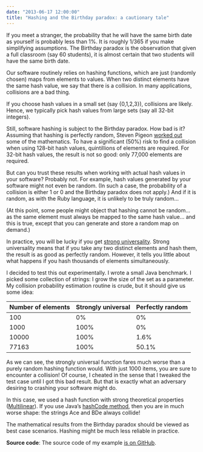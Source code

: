 ```yaml
---
date: "2013-06-17 12:00:00"
title: "Hashing and the Birthday paradox: a cautionary tale"
---
```




If you meet a stranger, the probability that he will have the same birth date as yourself is probably less than 1%. It is roughly 1/365 if you make simplifying assumptions. The Birthday paradox is the observation that given a full classroom (say 60 students), it is almost certain that two students will have the same birth date.

Our software routinely relies on hashing functions, which are just (randomly chosen) maps from elements to values. When two distinct elements have the same hash value, we say that there is a collision. In many applications, collisions are a bad thing.

If you choose hash values in a small set (say {0,1,2,3}), collisions are likely. Hence, we typically pick hash values from large sets (say all 32-bit integers).

Still, software hashing is subject to the Birthday paradox. How bad is it? Assuming that hashing is perfectly random, Steven Pigeon [worked out](https://hbfs.wordpress.com/2012/03/30/finding-collisions/) some of the mathematics. To have a significant (50%) risk to find a collision when using 128-bit hash values, quintillions of elements are required. For 32-bit hash values, the result is not so good: only 77,000 elements are required.

But can you trust these results when working with actual hash values in your software? Probably not. For example, hash values generated by your software might not even be random. (In such a case, the probability of a collision is either 1 or 0 and the Birthday paradox does not apply.) And if it is random, as with the Ruby language, it is unlikely to be truly random&hellip;

(At this point, some people might object that hashing cannot be random&hellip; as the same element must always be mapped to the same hash value&hellip; and this is true, except that you can generate and store a random map on demand.)

In practice, you will be lucky if you get [strong universality](http://arxiv.org/abs/1202.4961). Strong universality means that if you take any two distinct elements and hash them, the result is as good as perfectly random. However, it tells you little about what happens if you hash thousands of elements simultaneously.

I decided to test this out experimentally. I wrote a small Java benchmark. I picked some collection of strings: I grow the size of the set as a parameter. My collision probability estimation routine is crude, but it should give us some idea:

Number of elements       |Strongly universal       |Perfectly random         |
-------------------------|-------------------------|-------------------------|
100                      |0%                       |0%                       |
1000                     |100%                     |0%                       |
10000                    |100%                     |1.6%                     |
77163                    |100%                     |50.1%                    |


As we can see, the strongly universal function fares much worse than a purely random hashing function would. With just 1000 items, you are sure to encounter a collision! Of course, I cheated in the sense that I tweaked the test case until I got this bad result. But that is exactly what an adversary desiring to crashing your software might do.

In this case, we used a hash function with strong theoretical properties ([Multilinear](http://arxiv.org/abs/1202.4961)). If you use Java&rsquo;s [hashCode method](/lemire/blog/2012/01/17/use-random-hashing-if-you-care-about-security/), then you are in much worse shape: the strings Ace and BDe always collide!

The mathematical results from the Birthday paradox should be viewed as best case scenarios. Hashing might be much less reliable in practice.

__Source code__: The source code of my example [is on GitHub](https://github.com/lemire/Code-used-on-Daniel-Lemire-s-blog/blob/master/2013/06/17/Birthday.java).

